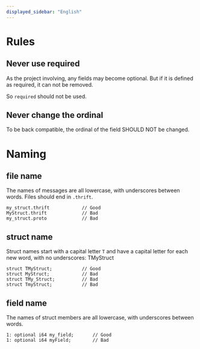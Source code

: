 ```yaml
---
displayed_sidebar: "English"
---
```


# Rules

## Never use required

As the project involving, any fields may become optional. But if it is defined as required, it can not be removed.

So `required` should not be used.

## Never change the ordinal

To be back compatible, the ordinal of the field SHOULD NOT be changed.

# Naming

## file name

The names of messages are all lowercase, with underscores between words. 
Files should end in `.thrift`.

```
my_struct.thrift            // Good
MyStruct.thrift             // Bad
my_struct.proto             // Bad
```

## struct name

Struct names start with a capital letter `T` and have a capital letter for each new word, with no underscores: TMyStruct

```
struct TMyStruct;           // Good
struct MyStruct;            // Bad
struct TMy_Struct;          // Bad
struct TmyStruct;           // Bad
```

## field name

The names of struct members are all lowercase, with underscores between words. 

```
1: optional i64 my_field;       // Good
1: optional i64 myField;        // Bad
```